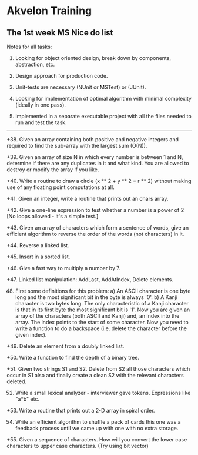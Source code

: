 # Akvelon Training
## The 1st week MS Nice do list

Notes for all tasks:
1) Looking for object oriented design, break down by components, abstraction, etc.

2) Design approach for production code.

3) Unit-tests are necessary (NUnit or MSTest) or (JUnit).

4) Looking for implementation of optimal algorithm with minimal complexity (ideally in one pass).

5) Implemented in a separate executable project with all the files needed to run and test the task.

___

+38. Given an array containing both positive and negative integers and required to find the sub-array
with the largest sum (O(N)).

+39. Given an array of size N in which every number is between 1 and N, determine if there are any
duplicates in it and what kind. You are allowed to destroy or modify the array if you like.

+40. Write a routine to draw a circle (x ** 2 + y ** 2 = r ** 2) without making use of any floating point
computations at all.

+41. Given an integer, write a routine that prints out an chars array.

+42. Give a one-line expression to test whether a number is a power of 2 [No loops allowed - it's a
simple test.]

+43. Given an array of characters which form a sentence of words, give an efficient algorithm to reverse
the order of the words (not characters) in it.

+44. Reverse a linked list.

+45. Insert in a sorted list.

+46. Give a fast way to multiply a number by 7.

+47. Linked list manipulation: AddLast, AddAtIndex, Delete elements.

48. First some definitions for this problem: a) An ASCII character is one byte long and the most
significant bit in the byte is always '0'. b) A Kanji character is two bytes long. The only characteristic of a
Kanji character is that in its first byte the most significant bit is '1'. Now you are given an array of the
characters (both ASCII and Kanji) and, an index into the array. The index points to the start of some
character. Now you need to write a function to do a backspace (i.e. delete the character before the given
index).

+49. Delete an element from a doubly linked list.

+50. Write a function to find the depth of a binary tree.

+51. Given two strings S1 and S2. Delete from S2 all those characters which occur in S1 also and finally
create a clean S2 with the relevant characters deleted.

52. Write a small lexical analyzer - interviewer gave tokens. Expressions like "a*b" etc.

+53. Write a routine that prints out a 2-D array in spiral order.

54. Write an efficient algorithm to shuffle a pack of cards this one was a feedback process until we
came up with one with no extra storage.

+55. Given a sequence of characters. How will you convert the lower case characters to upper case
characters. (Try using bit vector)

